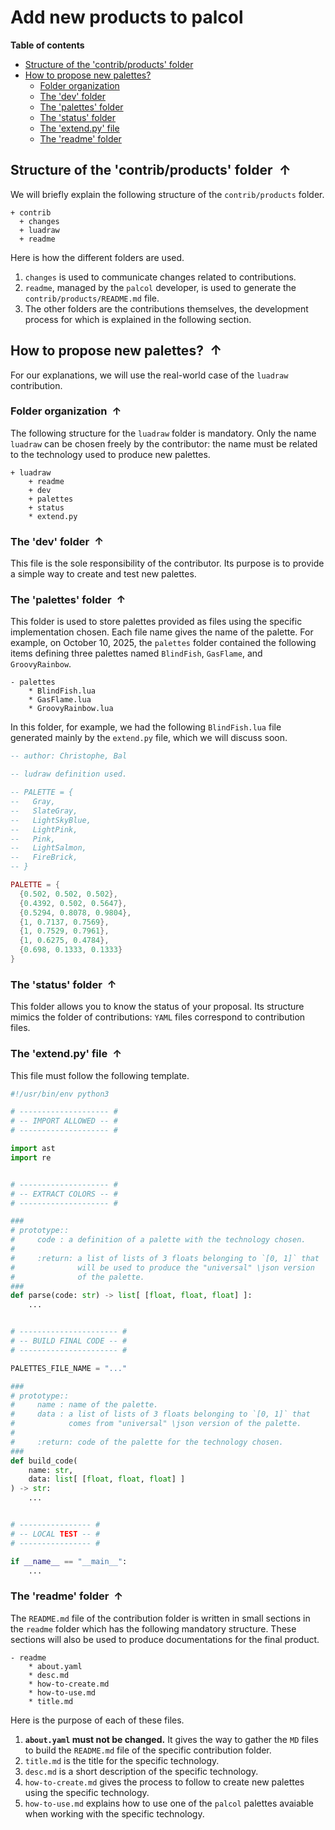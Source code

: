 <!----------------------------------------------------------------
  -- File created by the ''multimd'' project, version 1.0.0.    --
  --                                                            --
  -- ''multimd'', soon to be available on PyPI, is developed at --
  -- https://github.com/bc-tools/for-dev/tree/main/multimd      --
  ---------------------------------------------------------------->


Add new products to palcol
==========================

**Table of contents**

<a id="MULTIMD-GO-BACK-TO-TOC"></a>
- [Structure of the 'contrib/products' folder](#MULTIMD-TOC-ANCHOR-0)
- [How to propose new palettes?](#MULTIMD-TOC-ANCHOR-1)
    - [Folder organization](#MULTIMD-TOC-ANCHOR-2)
    - [The 'dev' folder](#MULTIMD-TOC-ANCHOR-3)
    - [The 'palettes' folder](#MULTIMD-TOC-ANCHOR-4)
    - [The 'status' folder](#MULTIMD-TOC-ANCHOR-5)
    - [The 'extend.py' file](#MULTIMD-TOC-ANCHOR-6)
    - [The 'readme' folder](#MULTIMD-TOC-ANCHOR-7)

<a id="MULTIMD-TOC-ANCHOR-0"></a>
Structure of the 'contrib/products' folder <a href="#MULTIMD-GO-BACK-TO-TOC" style="text-decoration: none;"><span style="margin-left: 0.25em; font-weight: bold; position: relative; top: -.5pt;">&#x2191;</span></a>
------------------------------------------

We will briefly explain the following structure of the `contrib/products` folder.

~~~
+ contrib
  + changes
  + luadraw
  + readme
~~~

Here is how the different folders are used.

1. `changes` is used to communicate changes related to contributions.
2. `readme`, managed by the `palcol` developer, is used to generate the `contrib/products/README.md` file.
3. The other folders are the contributions themselves, the development process for which is explained in the following section.

<a id="MULTIMD-TOC-ANCHOR-1"></a>
How to propose new palettes? <a href="#MULTIMD-GO-BACK-TO-TOC" style="text-decoration: none;"><span style="margin-left: 0.25em; font-weight: bold; position: relative; top: -.5pt;">&#x2191;</span></a>
----------------------------

For our explanations, we will use the real-world case of the `luadraw` contribution.

<a id="MULTIMD-TOC-ANCHOR-2"></a>
### Folder organization <a href="#MULTIMD-GO-BACK-TO-TOC" style="text-decoration: none;"><span style="margin-left: 0.25em; font-weight: bold; position: relative; top: -.5pt;">&#x2191;</span></a>

The following structure for the `luadraw` folder is mandatory. Only the name `luadraw` can be chosen freely by the contributor: the name must be related to the technology used to produce new palettes.

~~~
+ luadraw
    + readme
    + dev
    + palettes
    + status
    * extend.py
~~~
<a id="MULTIMD-TOC-ANCHOR-3"></a>
### The 'dev' folder <a href="#MULTIMD-GO-BACK-TO-TOC" style="text-decoration: none;"><span style="margin-left: 0.25em; font-weight: bold; position: relative; top: -.5pt;">&#x2191;</span></a>

This file is the sole responsibility of the contributor. Its purpose is to provide a simple way to create and test new palettes.

<a id="MULTIMD-TOC-ANCHOR-4"></a>
### The 'palettes' folder <a href="#MULTIMD-GO-BACK-TO-TOC" style="text-decoration: none;"><span style="margin-left: 0.25em; font-weight: bold; position: relative; top: -.5pt;">&#x2191;</span></a>

This folder is used to store palettes provided as files using the specific implementation chosen. Each file name gives the name of the palette.
For example, on October 10, 2025, the `palettes` folder contained the following items defining three palettes named `BlindFish`, `GasFlame`, and `GroovyRainbow`.

~~~
- palettes
    * BlindFish.lua
    * GasFlame.lua
    * GroovyRainbow.lua
~~~

In this folder, for example, we had the following `BlindFish.lua` file generated mainly by the `extend.py` file, which we will discuss soon.

~~~lua
-- author: Christophe, Bal

-- ludraw definition used.

-- PALETTE = {
--   Gray,
--   SlateGray,
--   LightSkyBlue,
--   LightPink,
--   Pink,
--   LightSalmon,
--   FireBrick,
-- }

PALETTE = {
  {0.502, 0.502, 0.502},
  {0.4392, 0.502, 0.5647},
  {0.5294, 0.8078, 0.9804},
  {1, 0.7137, 0.7569},
  {1, 0.7529, 0.7961},
  {1, 0.6275, 0.4784},
  {0.698, 0.1333, 0.1333}
}
~~~
<a id="MULTIMD-TOC-ANCHOR-5"></a>
### The 'status' folder <a href="#MULTIMD-GO-BACK-TO-TOC" style="text-decoration: none;"><span style="margin-left: 0.25em; font-weight: bold; position: relative; top: -.5pt;">&#x2191;</span></a>

This folder allows you to know the status of your proposal. Its structure mimics the folder of contributions: `YAML` files correspond to contribution files.

<a id="MULTIMD-TOC-ANCHOR-6"></a>
### The 'extend.py' file <a href="#MULTIMD-GO-BACK-TO-TOC" style="text-decoration: none;"><span style="margin-left: 0.25em; font-weight: bold; position: relative; top: -.5pt;">&#x2191;</span></a>

This file must follow the following template.

~~~python
#!/usr/bin/env python3

# -------------------- #
# -- IMPORT ALLOWED -- #
# -------------------- #

import ast
import re


# -------------------- #
# -- EXTRACT COLORS -- #
# -------------------- #

###
# prototype::
#     code : a definition of a palette with the technology chosen.
#
#     :return: a list of lists of 3 floats belonging to `[0, 1]` that
#              will be used to produce the "universal" \json version
#              of the palette.
###
def parse(code: str) -> list[ [float, float, float] ]:
    ...


# ---------------------- #
# -- BUILD FINAL CODE -- #
# ---------------------- #

PALETTES_FILE_NAME = "..."

###
# prototype::
#     name : name of the palette.
#     data : a list of lists of 3 floats belonging to `[0, 1]` that
#            comes from "universal" \json version of the palette.
#
#     :return: code of the palette for the technology chosen.
###
def build_code(
    name: str,
    data: list[ [float, float, float] ]
) -> str:
    ...


# ---------------- #
# -- LOCAL TEST -- #
# ---------------- #

if __name__ == "__main__":
    ...
~~~
<a id="MULTIMD-TOC-ANCHOR-7"></a>
### The 'readme' folder <a href="#MULTIMD-GO-BACK-TO-TOC" style="text-decoration: none;"><span style="margin-left: 0.25em; font-weight: bold; position: relative; top: -.5pt;">&#x2191;</span></a>

The `README.md` file of the contribution folder is written in small sections in the `readme` folder which has the following mandatory structure. These sections will also be used to produce documentations for the final product.

~~~
- readme
    * about.yaml
    * desc.md
    * how-to-create.md
    * how-to-use.md
    * title.md
~~~

Here is the purpose of each of these files.

1. **`about.yaml` must not be changed.** It gives the way to gather the `MD` files to build the `README.md` file of the specific contribution folder.
2. `title.md` is the title for the specific technology.
3. `desc.md` is a short description of the specific technology.
4. `how-to-create.md` gives the process to follow to create new palettes using the specific technology.
5. `how-to-use.md` explains how to use one of the `palcol` palettes avaiable when working with the specific technology.
